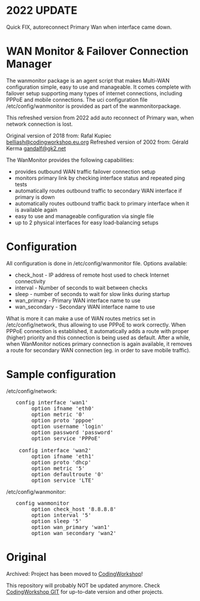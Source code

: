 # 2022 UPDATE

Quick FIX, autoreconnect Primary Wan when interface came down.

# WAN Monitor &amp; Failover Connection Manager

The wanmonitor package is an agent script that makes Multi-WAN configuration simple,
easy to use and manageable. It comes complete with failover setup supporting many
types of internet connections, including PPPoE and mobile connections. The uci
configuration file /etc/config/wanmonitor is provided as part of the wanmonitorpackage.

This refreshed version from 2022 add auto reconnect of Primary wan, when 
network connection is lost.

Original version of 2018 from: Rafal Kupiec <belliash@codingworkshop.eu.org>
Refreshed version of 2002 from: Gérald Kerma <gandalf@gk2.net>

The WanMonitor provides the following capabilities:
* provides outbound WAN traffic failover connection setup
* monitors primary link by checking interface status and repeated ping tests
* automatically routes outbound traffic to secondary WAN interface if primary is down
* automatically routes outbound traffic back to primary interface when it is available again
* easy to use and manageable configuration via single file
* up to 2 physical interfaces for easy load-balancing setups


# Configuration

All configuration is done in /etc/config/wanmonitor file. Options available:
* check_host - IP address of remote host used to check Internet connectivity
* interval - Number of seconds to wait between checks
* sleep - number of seconds to wait for slow links during startup
* wan_primary - Primary WAN interface name to use
* wan_secondary - Secondary WAN interface name to use

What is more it can make a use of WAN routes metrics set in /etc/config/network,
thus allowing to use PPPoE to work correctly. When PPPoE connection is established,
it automatically adds a route with proper (higher) priority and this connection
is being used as default. After a while, when WanMonitor notices primary connection
is again available, it removes a route for secondary WAN connection (eg. in order to
save mobile traffic).


# Sample configuration

/etc/config/network:
<pre>	config interface 'wan1'
        option ifname 'eth0'
        option metric '0'
        option proto 'pppoe'
        option username 'login'
        option password 'password'
        option service 'PPPoE'

	config interface 'wan2'
        option ifname 'eth1'
        option proto 'dhcp'
        option metric '5'
        option defaultroute '0'
        option service 'LTE'</pre>

/etc/config/wanmonitor:
<pre>	config wanmonitor
        option check_host '8.8.8.8'
        option interval '5'
        option sleep '5'
        option wan_primary 'wan1'
        option wan_secondary 'wan2'</pre>


# Original
Archived: Project has been moved to [CodingWorkshop](https://git.codingworkshop.eu.org/)!

This repository will probably NOT be updated anymore.
Check [CodingWorkshop GIT](https://git.codingworkshop.eu.org/belliash/wanmonitor) for up-to-date version and other projects.
